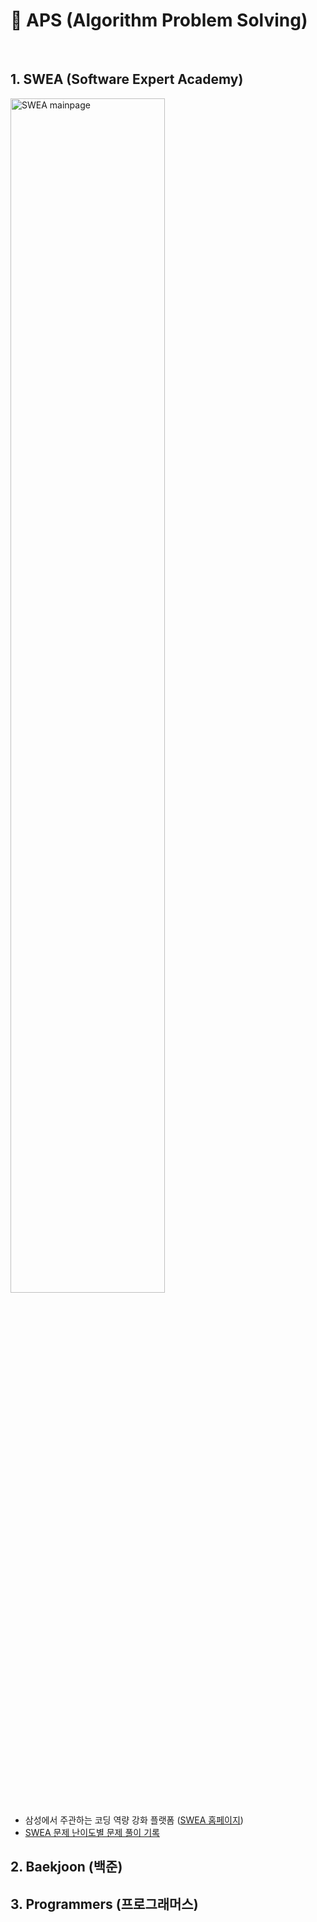 # 🎲 APS (Algorithm Problem Solving)

<br>

## 1. SWEA (Software Expert Academy)

<img src="https://user-images.githubusercontent.com/67505208/112178364-05046580-8c3d-11eb-8e67-1359fc138302.png" alt="SWEA mainpage" width="70%">

- 삼성에서 주관하는 코딩 역량 강화 플랫폼 ([SWEA 홈페이지](https://swexpertacademy.com/main/main.do))
- [SWEA 문제 난이도별 문제 풀이 기록](https://github.com/OH1107/APS/tree/main/SWEA)

## 2. Baekjoon (백준)

## 3. Programmers (프로그래머스)
